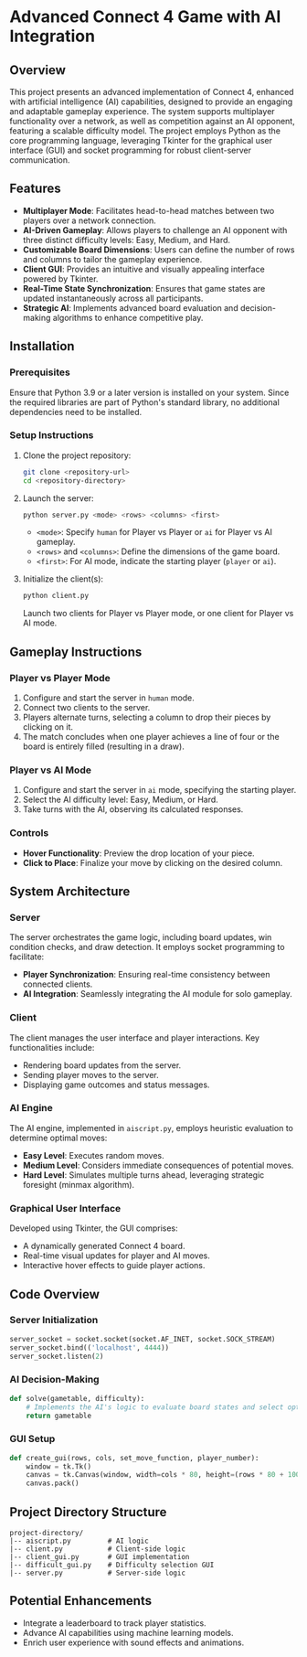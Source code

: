 # Advanced Connect 4 Game with AI Integration

## Overview

This project presents an advanced implementation of Connect 4, enhanced with artificial intelligence (AI) capabilities, designed to provide an engaging and adaptable gameplay experience. The system supports multiplayer functionality over a network, as well as competition against an AI opponent, featuring a scalable difficulty model. The project employs Python as the core programming language, leveraging Tkinter for the graphical user interface (GUI) and socket programming for robust client-server communication.

## Features

- **Multiplayer Mode**: Facilitates head-to-head matches between two players over a network connection.
- **AI-Driven Gameplay**: Allows players to challenge an AI opponent with three distinct difficulty levels: Easy, Medium, and Hard.
- **Customizable Board Dimensions**: Users can define the number of rows and columns to tailor the gameplay experience.
- **Client GUI**: Provides an intuitive and visually appealing interface powered by Tkinter.
- **Real-Time State Synchronization**: Ensures that game states are updated instantaneously across all participants.
- **Strategic AI**: Implements advanced board evaluation and decision-making algorithms to enhance competitive play.

## Installation

### Prerequisites

Ensure that Python 3.9 or a later version is installed on your system. Since the required libraries are part of Python's standard library, no additional dependencies need to be installed.

### Setup Instructions

1. Clone the project repository:

   ```bash
   git clone <repository-url>
   cd <repository-directory>
   ```

2. Launch the server:

   ```bash
   python server.py <mode> <rows> <columns> <first>
   ```

   - `<mode>`: Specify `human` for Player vs Player or `ai` for Player vs AI gameplay.
   - `<rows>` and `<columns>`: Define the dimensions of the game board.
   - `<first>`: For AI mode, indicate the starting player (`player` or `ai`).

3. Initialize the client(s):

   ```bash
   python client.py
   ```

   Launch two clients for Player vs Player mode, or one client for Player vs AI mode.

## Gameplay Instructions

### Player vs Player Mode

1. Configure and start the server in `human` mode.
2. Connect two clients to the server.
3. Players alternate turns, selecting a column to drop their pieces by clicking on it.
4. The match concludes when one player achieves a line of four or the board is entirely filled (resulting in a draw).

### Player vs AI Mode

1. Configure and start the server in `ai` mode, specifying the starting player.
2. Select the AI difficulty level: Easy, Medium, or Hard.
3. Take turns with the AI, observing its calculated responses.

### Controls

- **Hover Functionality**: Preview the drop location of your piece.
- **Click to Place**: Finalize your move by clicking on the desired column.

## System Architecture

### Server

The server orchestrates the game logic, including board updates, win condition checks, and draw detection. It employs socket programming to facilitate:

- **Player Synchronization**: Ensuring real-time consistency between connected clients.
- **AI Integration**: Seamlessly integrating the AI module for solo gameplay.

### Client

The client manages the user interface and player interactions. Key functionalities include:

- Rendering board updates from the server.
- Sending player moves to the server.
- Displaying game outcomes and status messages.

### AI Engine

The AI engine, implemented in `aiscript.py`, employs heuristic evaluation to determine optimal moves:

- **Easy Level**: Executes random moves.
- **Medium Level**: Considers immediate consequences of potential moves.
- **Hard Level**: Simulates multiple turns ahead, leveraging strategic foresight (minmax algorithm).

### Graphical User Interface

Developed using Tkinter, the GUI comprises:

- A dynamically generated Connect 4 board.
- Real-time visual updates for player and AI moves.
- Interactive hover effects to guide player actions.

## Code Overview

### Server Initialization

```python
server_socket = socket.socket(socket.AF_INET, socket.SOCK_STREAM)
server_socket.bind(('localhost', 4444))
server_socket.listen(2)
```

### AI Decision-Making

```python
def solve(gametable, difficulty):
    # Implements the AI's logic to evaluate board states and select optimal moves.
    return gametable
```

### GUI Setup

```python
def create_gui(rows, cols, set_move_function, player_number):
    window = tk.Tk()
    canvas = tk.Canvas(window, width=cols * 80, height=(rows * 80 + 100), bg="blue")
    canvas.pack()
```

## Project Directory Structure

```
project-directory/
|-- aiscript.py         # AI logic
|-- client.py           # Client-side logic
|-- client_gui.py       # GUI implementation
|-- difficult_gui.py    # Difficulty selection GUI
|-- server.py           # Server-side logic
```

## Potential Enhancements

- Integrate a leaderboard to track player statistics.
- Advance AI capabilities using machine learning models.
- Enrich user experience with sound effects and animations.

